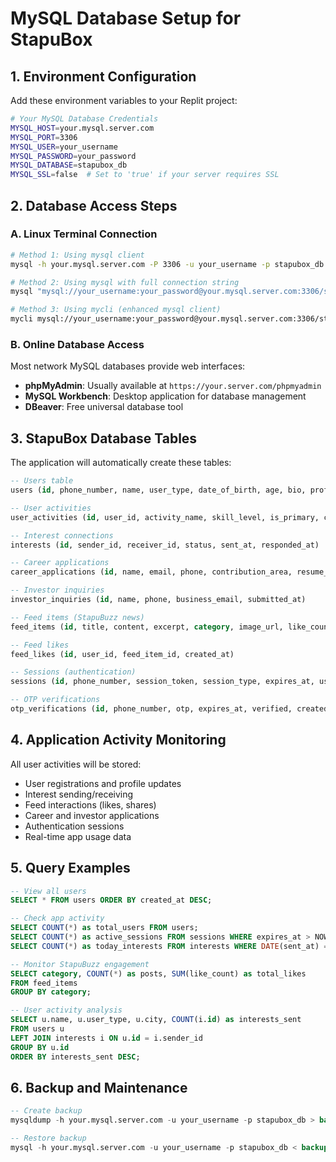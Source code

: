 # MySQL Database Setup for StapuBox

## 1. Environment Configuration

Add these environment variables to your Replit project:

```bash
# Your MySQL Database Credentials
MYSQL_HOST=your.mysql.server.com
MYSQL_PORT=3306
MYSQL_USER=your_username
MYSQL_PASSWORD=your_password
MYSQL_DATABASE=stapubox_db
MYSQL_SSL=false  # Set to 'true' if your server requires SSL
```

## 2. Database Access Steps

### A. Linux Terminal Connection

```bash
# Method 1: Using mysql client
mysql -h your.mysql.server.com -P 3306 -u your_username -p stapubox_db

# Method 2: Using mysql with full connection string
mysql "mysql://your_username:your_password@your.mysql.server.com:3306/stapubox_db"

# Method 3: Using mycli (enhanced mysql client)
mycli mysql://your_username:your_password@your.mysql.server.com:3306/stapubox_db
```

### B. Online Database Access

Most network MySQL databases provide web interfaces:
- **phpMyAdmin**: Usually available at `https://your.server.com/phpmyadmin`
- **MySQL Workbench**: Desktop application for database management
- **DBeaver**: Free universal database tool

## 3. StapuBox Database Tables

The application will automatically create these tables:

```sql
-- Users table
users (id, phone_number, name, user_type, date_of_birth, age, bio, profile_photo_url, city, society_area, workplace, email, location_coordinates, location_name, is_active, created_at, updated_at)

-- User activities
user_activities (id, user_id, activity_name, skill_level, is_primary, coaching_experience_years, certifications, created_at)

-- Interest connections
interests (id, sender_id, receiver_id, status, sent_at, responded_at)

-- Career applications
career_applications (id, name, email, phone, contribution_area, resume_url, submitted_at)

-- Investor inquiries
investor_inquiries (id, name, phone, business_email, submitted_at)

-- Feed items (StapuBuzz news)
feed_items (id, title, content, excerpt, category, image_url, like_count, published_at)

-- Feed likes
feed_likes (id, user_id, feed_item_id, created_at)

-- Sessions (authentication)
sessions (id, phone_number, session_token, session_type, expires_at, user_id, created_at)

-- OTP verifications
otp_verifications (id, phone_number, otp, expires_at, verified, created_at)
```

## 4. Application Activity Monitoring

All user activities will be stored:
- User registrations and profile updates
- Interest sending/receiving 
- Feed interactions (likes, shares)
- Career and investor applications
- Authentication sessions
- Real-time app usage data

## 5. Query Examples

```sql
-- View all users
SELECT * FROM users ORDER BY created_at DESC;

-- Check app activity
SELECT COUNT(*) as total_users FROM users;
SELECT COUNT(*) as active_sessions FROM sessions WHERE expires_at > NOW();
SELECT COUNT(*) as today_interests FROM interests WHERE DATE(sent_at) = CURDATE();

-- Monitor StapuBuzz engagement
SELECT category, COUNT(*) as posts, SUM(like_count) as total_likes 
FROM feed_items 
GROUP BY category;

-- User activity analysis
SELECT u.name, u.user_type, u.city, COUNT(i.id) as interests_sent
FROM users u 
LEFT JOIN interests i ON u.id = i.sender_id 
GROUP BY u.id
ORDER BY interests_sent DESC;
```

## 6. Backup and Maintenance

```sql
-- Create backup
mysqldump -h your.mysql.server.com -u your_username -p stapubox_db > backup.sql

-- Restore backup
mysql -h your.mysql.server.com -u your_username -p stapubox_db < backup.sql
```